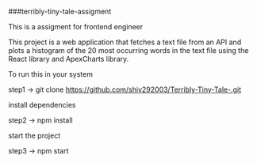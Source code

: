 ###terribly-tiny-tale-assigment 


This is a assigment for frontend engineer 

This project is a web application that fetches a text file from an API and plots a histogram of the 20 most occurring words in the text file using the React library and ApexCharts library.




To run this in your system 

step1 ->  git clone https://github.com/shiv292003/Terribly-Tiny-Tale-.git


install dependencies

step2 -> npm install


start the project

step3 -> npm start 



